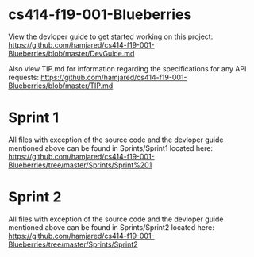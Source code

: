 # cs414-f19-001-Blueberries

View the devloper guide to get started working on this project: https://github.com/hamjared/cs414-f19-001-Blueberries/blob/master/DevGuide.md

Also view TIP.md for information regarding the specifications for any API requests: https://github.com/hamjared/cs414-f19-001-Blueberries/blob/master/TIP.md

# Sprint 1
All files with exception of the source code and the devloper guide mentioned above can be found in Sprints/Sprint1 located here: https://github.com/hamjared/cs414-f19-001-Blueberries/tree/master/Sprints/Sprint%201

# Sprint 2
All files with exception of the source code and the devloper guide mentioned above can be found in Sprints/Sprint2 located here: https://github.com/hamjared/cs414-f19-001-Blueberries/tree/master/Sprints/Sprint2
